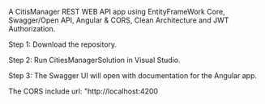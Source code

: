 A CitisManager REST WEB API app using EntityFrameWork Core, Swagger/Open API, Angular & CORS, Clean Architecture and JWT Authorization.

Step 1: Download the repository.

Step 2: Run CitiesManagerSolution in Visual Studio.

Step 3: The Swagger UI will open with documentation for the Angular app.

The CORS include url: "http://localhost:4200
